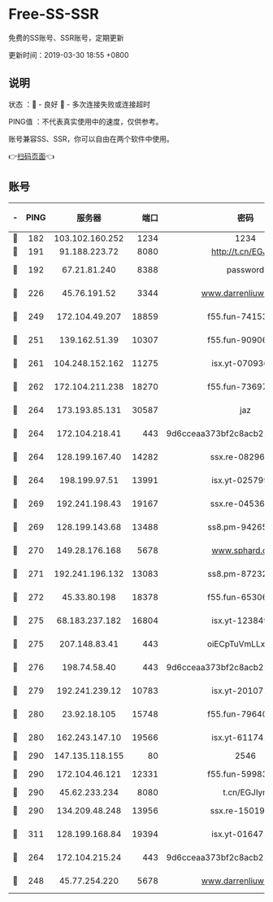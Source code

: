# Free-SS-SSR

免费的SS账号、SSR账号，定期更新

更新时间：2019-03-30 18:55 +0800

## 说明

状态     ：🙂 - 良好 🙁 - 多次连接失败或连接超时

PING值   ：不代表真实使用中的速度，仅供参考。

账号兼容SS、SSR，你可以自由在两个软件中使用。

👉[扫码页面](https://liesauer.github.io/Free-SS-SSR/)👈

## 账号

|-|PING|服务器|端口|密码|加密方式|区域|
|:----:|:----:|:-----:|-----:|:----:|:----:|:----:|
|🙂|182|103.102.160.252|1234|1234|rc4-md5|JP|
|🙂|191|91.188.223.72|8080|http://t.cn/EGJIyrl|rc4-md5|RU|
|🙂|192|67.21.81.240|8388|password|aes-256-cfb|US|
|🙂|226|45.76.191.52|3344|www.darrenliuwei.com|aes-256-cfb|JP|
|🙂|249|172.104.49.207|18859|f55.fun-74153575|aes-256-cfb|SG|
|🙂|251|139.162.51.39|10307|f55.fun-90906199|aes-256-cfb|SG|
|🙂|261|104.248.152.162|11275|isx.yt-07093642|aes-256-cfb|SG|
|🙂|262|172.104.211.238|18270|f55.fun-73697687|aes-256-cfb|US|
|🙂|264|173.193.85.131|30587|jaz|aes-256-cfb|US|
|🙂|264|172.104.218.41|443|9d6cceaa373bf2c8acb22e60b6a58be6|aes-256-cfb|US|
|🙂|264|128.199.167.40|14282|ssx.re-08296146|aes-256-cfb|SG|
|🙂|264|198.199.97.51|13991|isx.yt-02579983|aes-256-cfb|US|
|🙂|269|192.241.198.43|19167|ssx.re-04536960|aes-256-cfb|US|
|🙂|269|128.199.143.68|13488|ss8.pm-94265136|aes-256-cfb|SG|
|🙂|270|149.28.176.168|5678|www.sphard.com|aes-256-cfb|AU|
|🙂|271|192.241.196.132|13083|ss8.pm-87232244|aes-256-cfb|US|
|🙂|272|45.33.80.198|18378|f55.fun-65306574|aes-256-cfb|US|
|🙂|275|68.183.237.182|16804|isx.yt-12384975|aes-256-cfb|SG|
|🙂|275|207.148.83.41|443|oiECpTuVmLLxk4Ts|aes-256-cfb|AU|
|🙂|276|198.74.58.40|443|9d6cceaa373bf2c8acb22e60b6a58be6|aes-256-cfb|US|
|🙂|279|192.241.239.12|10783|isx.yt-20107100|aes-256-cfb|US|
|🙂|280|23.92.18.105|15748|f55.fun-79640206|aes-256-cfb|US|
|🙂|280|162.243.147.10|19566|isx.yt-61174147|aes-256-cfb|US|
|🙂|290|147.135.118.155|80|2546|chacha20|US|
|🙂|290|172.104.46.121|12331|f55.fun-59983873|aes-256-cfb|SG|
|🙂|290|45.62.233.234|8080|t.cn/EGJIyrl|rc4-md5|CA|
|🙂|290|134.209.48.248|13956|ssx.re-15019665|aes-256-cfb|US|
|🙂|311|128.199.168.84|19394|isx.yt-01647188|aes-256-cfb|SG|
|🙂|264|172.104.215.24|443|9d6cceaa373bf2c8acb22e60b6a58be6|aes-256-cfb|US|
|🙁|248|45.77.254.220|5678|www.darrenliuwei.com|aes-256-cfb|SG|
